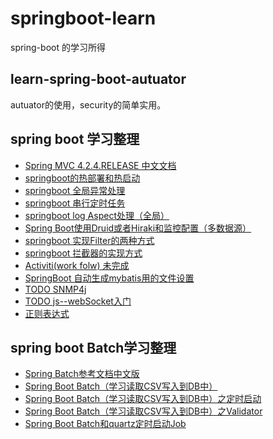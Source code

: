 # springboot-learn
spring-boot 的学习所得


## learn-spring-boot-autuator 

autuator的使用，security的简单实用。


## spring boot 学习整理
* [Spring MVC 4.2.4.RELEASE 中文文档](https://www.gitbook.com/book/linesh/spring-mvc-documentation-linesh-translation/details)
* [springboot的热部署和热启动](https://github.com/yueheng-li/springboot-learn/wiki/springboot%E7%9A%84%E7%83%AD%E9%83%A8%E7%BD%B2%E5%92%8C%E7%83%AD%E5%90%AF%E5%8A%A8)
* [springboot 全局异常处理](https://github.com/yueheng-li/springboot-learn/wiki/springboot-%E5%85%A8%E5%B1%80%E5%BC%82%E5%B8%B8%E5%A4%84%E7%90%86)
* [springboot 串行定时任务](https://github.com/yueheng-li/springboot-learn/wiki/springboot-%E4%B8%B2%E8%A1%8C%E5%AE%9A%E6%97%B6%E4%BB%BB%E5%8A%A1)
* [springboot log Aspect处理（全局）](https://github.com/yueheng-li/springboot-learn/wiki/springboot-log-Aspect%E5%A4%84%E7%90%86)
* [Spring Boot使用Druid或者Hiraki和监控配置（多数据源）](https://github.com/yueheng-li/springboot-learn/wiki/Spring-Boot%E4%BD%BF%E7%94%A8Druid%E6%88%96%E8%80%85Hiraki%E5%92%8C%E7%9B%91%E6%8E%A7%E9%85%8D%E7%BD%AE%EF%BC%88%E5%A4%9A%E6%95%B0%E6%8D%AE%E6%BA%90%EF%BC%89)
* [springboot 实现Filter的两种方式](https://github.com/yueheng-li/springboot-learn/wiki/springboot-%E5%AE%9E%E7%8E%B0Filter%E7%9A%84%E4%B8%A4%E7%A7%8D%E6%96%B9%E5%BC%8F)
* [springboot 拦截器的实现方式](https://github.com/yueheng-li/springboot-learn/wiki/springboot-%E6%8B%A6%E6%88%AA%E5%99%A8%E7%9A%84%E5%AE%9E%E7%8E%B0%E6%96%B9%E5%BC%8F)
* [Activiti(work folw) 未完成](https://github.com/yueheng-li/springboot-learn/wiki/Activiti(work-folw))
* [SpringBoot 自动生成mybatis用的文件设置](https://github.com/yueheng-li/springboot-learn/wiki/SpringBoot-%E8%87%AA%E5%8A%A8%E7%94%9F%E6%88%90mybatis%E7%94%A8%E7%9A%84%E6%96%87%E4%BB%B6%E8%AE%BE%E7%BD%AE)
* [TODO SNMP4j](https://blog.gmem.cc/snmp4j-study-note)
* [TODO js--webSocket入门](http://www.cnblogs.com/lxtblogs/p/4947898.html)
* [正则表达式](http://www.cnblogs.com/liun1994/p/7047472.html)

## spring boot Batch学习整理
* [Spring Batch参考文档中文版](https://www.gitbook.com/book/kimmking/springbatchreference/details)
* [Spring Boot Batch（学习读取CSV写入到DB中）](https://github.com/yueheng-li/springboot-learn/wiki/Spring-Boot-Batch%EF%BC%88%E5%AD%A6%E4%B9%A0%E8%AF%BB%E5%8F%96CSV%E5%86%99%E5%85%A5%E5%88%B0DB%E4%B8%AD%EF%BC%89)
* [Spring Boot Batch（学习读取CSV写入到DB中）之定时启动](https://github.com/yueheng-li/springboot-learn/wiki/Spring-Boot-Batch%EF%BC%88%E5%AD%A6%E4%B9%A0%E8%AF%BB%E5%8F%96CSV%E5%86%99%E5%85%A5%E5%88%B0DB%E4%B8%AD%EF%BC%89%E4%B9%8B%E5%AE%9A%E6%97%B6%E5%90%AF%E5%8A%A8)
* [Spring Boot Batch（学习读取CSV写入到DB中）之Validator](https://github.com/yueheng-li/springboot-learn/wiki/Spring-Boot-Batch%EF%BC%88%E5%AD%A6%E4%B9%A0%E8%AF%BB%E5%8F%96CSV%E5%86%99%E5%85%A5%E5%88%B0DB%E4%B8%AD%EF%BC%89%E4%B9%8BValidator)
* [Spring Boot Batch和quartz定时启动Job](https://github.com/yueheng-li/springboot-learn/tree/master/batch/springbatch-quartz2)
